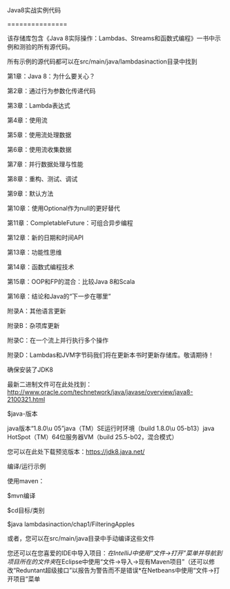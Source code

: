 Java8实战实例代码

===============

该存储库包含《Java 8实际操作：Lambdas、Streams和函数式编程》一书中示例和测验的所有源代码。

所有示例的源代码都可以在src/main/java/lambdasinaction目录中找到

第1章：Java 8：为什么要关心？

第2章：通过行为参数化传递代码

第3章：Lambda表达式

第4章：使用流

第5章：使用流处理数据

第6章：使用流收集数据

第7章：并行数据处理与性能

第8章：重构、测试、调试

第9章：默认方法

第10章：使用Optional作为null的更好替代

第11章：CompletableFuture：可组合异步编程

第12章：新的日期和时间API

第13章：功能性思维

第14章：函数式编程技术

第15章：OOP和FP的混合：比较Java 8和Scala

第16章：结论和Java的“下一步在哪里”

附录A：其他语言更新

附录B：杂项库更新

附录C：在一个流上并行执行多个操作

附录D：Lambdas和JVM字节码我们将在更新本书时更新存储库。敬请期待！

确保安装了JDK8

最新二进制文件可在此处找到：http://www.oracle.com/technetwork/java/javase/overview/java8-2100321.html

$java-版本


java版本“1.8.0\u 05”java（TM）SE运行时环境（build 1.8.0\u 05-b13）java HotSpot（TM）64位服务器VM（build 25.5-b02，混合模式）

您可以在此处下载预览版本：https://jdk8.java.net/


编译/运行示例

使用maven：

$mvn编译

$cd目标/类别

$java lambdasinaction/chap1/FilteringApples

或者，您可以在src/main/java目录中手动编译这些文件

您还可以在您喜爱的IDE中导入项目：*在IntelliJ中使用“文件->打开”菜单并导航到项目所在的文件夹*在Eclipse中使用“文件->导入->现有Maven项目”（还可以修改“Reduntant超级接口”以报告为警告而不是错误*在Netbeans中使用“文件->打开项目”菜单
